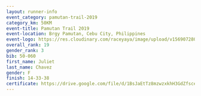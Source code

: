 ```yaml
---
layout: runner-info 
event_category: pamutan-trail-2019 
category_km: 50KM 
event-title: Pamutan Trail 2019 
event-location: Brgy Pamutan, Cebu City, Philippines 
event-logo: https://res.cloudinary.com/raceyaya/image/upload/v1569072806/logo/pamutan-trail_d8abrj.jpg 
overall_rank: 19
gender_rank: 3
bib: 50-060
first_name: Juliet
last_name: Chavez
gender: F
finish: 14-33-38
certificate: https://drive.google.com/file/d/1BsJaEtTz8mzwzxkhH3GdZfsceHySNVzm/view?usp=sharing
---
```

